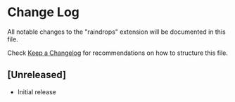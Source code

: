 # Change Log

All notable changes to the "raindrops" extension will be documented in this file.

Check [Keep a Changelog](http://keepachangelog.com/) for recommendations on how to structure this file.

## [Unreleased]

- Initial release
